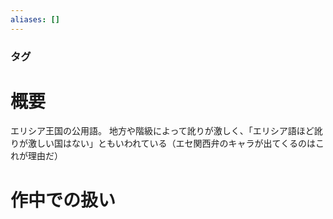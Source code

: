 ```yaml
---
aliases: []
---
```

### タグ
# 概要
エリシア王国の公用語。
地方や階級によって訛りが激しく、「エリシア語ほど訛りが激しい国はない」ともいわれている（エセ関西弁のキャラが出てくるのはこれが理由だ）
# 作中での扱い